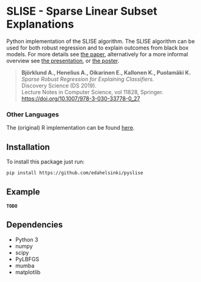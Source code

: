 # SLISE - Sparse Linear Subset Explanations

Python implementation of the SLISE algorithm. The SLISE algorithm can be used for
both robust regression and to explain outcomes from black box models.
For more details see [the paper](https://rdcu.be/bVbda), alternatively for a more informal
overview see [the presentation](https://github.com/edahelsinki/slise/raw/master/vignettes/presentation.pdf),
or [the poster](https://github.com/edahelsinki/slise/raw/master/vignettes/poster.pdf).

> **Björklund A., Henelius A., Oikarinen E., Kallonen K., Puolamäki K.**  
> *Sparse Robust Regression for Explaining Classifiers.*  
> Discovery Science (DS 2019).  
> Lecture Notes in Computer Science, vol 11828, Springer.  
> https://doi.org/10.1007/978-3-030-33778-0_27

### Other Languages

The (original) R implementation can be found [here](https://github.com/edahelsinki/slise).

## Installation

To install this package just run:
```sh
pip install https://github.com/edahelsinki/pyslise
```

## Example

**`TODO`**

## Dependencies

- Python 3
- numpy
- scipy
- PyLBFGS
- mumba
- matplotlib
